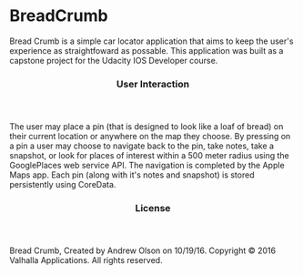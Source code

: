 # BreadCrumb
Bread Crumb is a simple car locator application that aims to keep the user's experience as straightfoward as possable. 
This application was built as a capstone project for the Udacity IOS Developer course.

<header> 
  <h3>User Interaction</h3>
</header>
<body>

<p>
  The user may place a pin (that is designed to look like a loaf of bread) on their current location or anywhere on the map they choose.
  By pressing on a pin a user may choose to navigate back to the pin, take notes, take a snapshot, or look for places of      interest within a 500 meter radius using the GooglePlaces web service API. 
  The navigation is completed by the Apple Maps app.
  Each pin (along with it's notes and snapshot) is stored persistently using CoreData.
  </p>
</body>
<header>
  <h3>License</h3>
</header>
<body>
<p>
  Bread Crumb,  Created by Andrew Olson on 10/19/16.
  Copyright © 2016 Valhalla Applications. All rights reserved.
</p>
</body>
